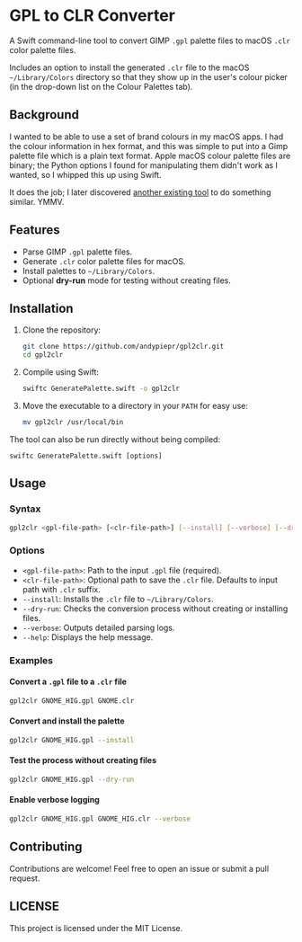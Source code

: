 # GPL to CLR Converter

A Swift command-line tool to convert GIMP `.gpl` palette files to macOS `.clr` color palette files.

Includes an option to install the generated `.clr` file to the macOS `~/Library/Colors` directory so that they show up in the user's colour picker (in the drop-down list on the Colour Palettes tab).

## Background

I wanted to be able to use a set of brand colours in my macOS apps. I had the colour information in hex format, and this was simple to put into a Gimp palette file which is a plain text format. Apple macOS colour palette files are binary; the Python options I found for manipulating them didn't work as I wanted, so I whipped this up using Swift.

It does the job; I later discovered [another existing tool](https://github.com/tachoknight/GIMP-Palette-to-Apple-Color-Picker) to do something similar. YMMV.

## Features

- Parse GIMP `.gpl` palette files.
- Generate `.clr` color palette files for macOS.
- Install palettes to `~/Library/Colors`.
- Optional **dry-run** mode for testing without creating files.

## Installation

1. Clone the repository:

   ```bash
   git clone https://github.com/andypiepr/gpl2clr.git
   cd gpl2clr
   ```

2. Compile using Swift:

    ```bash
    swiftc GeneratePalette.swift -o gpl2clr
    ```

3. Move the executable to a directory in your `PATH` for easy use:

    ```bash
    mv gpl2clr /usr/local/bin
    ```

The tool can also be run directly without being compiled:

`swiftc GeneratePalette.swift [options]`

## Usage

### Syntax

```bash
gpl2clr <gpl-file-path> [<clr-file-path>] [--install] [--verbose] [--dry-run]
```

### Options

- `<gpl-file-path>`: Path to the input `.gpl` file (required).
- `<clr-file-path>`: Optional path to save the `.clr` file. Defaults to input path with `.clr` suffix.
- `--install`: Installs the `.clr` file to `~/Library/Colors`.
- `--dry-run`: Checks the conversion process without creating or installing files.
- `--verbose`: Outputs detailed parsing logs.
- `--help`: Displays the help message.

### Examples

#### Convert a `.gpl` file to a `.clr` file

```bash
gpl2clr GNOME_HIG.gpl GNOME.clr
```

#### Convert and install the palette

```bash
gpl2clr GNOME_HIG.gpl --install
```

#### Test the process without creating files

```bash
gpl2clr GNOME_HIG.gpl --dry-run
```

#### Enable verbose logging

```bash
gpl2clr GNOME_HIG.gpl GNOME_HIG.clr --verbose
```

## Contributing

Contributions are welcome! Feel free to open an issue or submit a pull request.

## LICENSE

This project is licensed under the MIT License.
